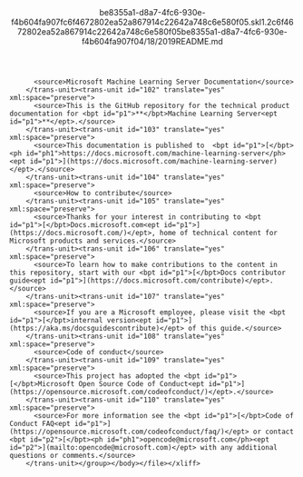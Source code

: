 <?xml version="1.0"?><xliff version="1.2" xmlns="urn:oasis:names:tc:xliff:document:1.2" xmlns:xsi="http://www.w3.org/2001/XMLSchema-instance" xsi:schemaLocation="urn:oasis:names:tc:xliff:document:1.2 xliff-core-1.2-transitional.xsd"><file datatype="xml" original="README.md" source-language="en-US" target-language="en-US"><header><tool tool-id="mdxliff" tool-name="mdxliff" tool-version="1.0-d1654b2" tool-company="Microsoft" /><xliffext:skl_file_name xmlns:xliffext="urn:microsoft:content:schema:xliffextensions">be8355a1-d8a7-4fc6-930e-f4b604fa907fc6f4672802ea52a867914c22642a748c6e580f05.skl</xliffext:skl_file_name><xliffext:version xmlns:xliffext="urn:microsoft:content:schema:xliffextensions">1.2</xliffext:version><xliffext:ms.openlocfilehash xmlns:xliffext="urn:microsoft:content:schema:xliffextensions">c6f4672802ea52a867914c22642a748c6e580f05</xliffext:ms.openlocfilehash><xliffext:ms.sourcegitcommit xmlns:xliffext="urn:microsoft:content:schema:xliffextensions">be8355a1-d8a7-4fc6-930e-f4b604fa907f</xliffext:ms.sourcegitcommit><xliffext:ms.lasthandoff xmlns:xliffext="urn:microsoft:content:schema:xliffextensions">04/18/2019</xliffext:ms.lasthandoff><xliffext:ms.openlocfilepath xmlns:xliffext="urn:microsoft:content:schema:xliffextensions">README.md</xliffext:ms.openlocfilepath></header><body><group id="content" extype="content"><trans-unit id="101" translate="yes" xml:space="preserve">
          <source>Microsoft Machine Learning Server Documentation</source>
        </trans-unit><trans-unit id="102" translate="yes" xml:space="preserve">
          <source>This is the GitHub repository for the technical product documentation for <bpt id="p1">**</bpt>Machine Learning Server<ept id="p1">**</ept>.</source>
        </trans-unit><trans-unit id="103" translate="yes" xml:space="preserve">
          <source>This documentation is published to  <bpt id="p1">[</bpt><ph id="ph1">https://docs.microsoft.com/machine-learning-server</ph><ept id="p1">](https://docs.microsoft.com/machine-learning-server)</ept>.</source>
        </trans-unit><trans-unit id="104" translate="yes" xml:space="preserve">
          <source>How to contribute</source>
        </trans-unit><trans-unit id="105" translate="yes" xml:space="preserve">
          <source>Thanks for your interest in contributing to <bpt id="p1">[</bpt>Docs.microsoft.com<ept id="p1">](https://docs.microsoft.com/)</ept>, home of technical content for Microsoft products and services.</source>
        </trans-unit><trans-unit id="106" translate="yes" xml:space="preserve">
          <source>To learn how to make contributions to the content in this repository, start with our <bpt id="p1">[</bpt>Docs contributor guide<ept id="p1">](https://docs.microsoft.com/contribute)</ept>.</source>
        </trans-unit><trans-unit id="107" translate="yes" xml:space="preserve">
          <source>If you are a Microsoft employee, please visit the <bpt id="p1">[</bpt>internal version<ept id="p1">](https://aka.ms/docsguidescontribute)</ept> of this guide.</source>
        </trans-unit><trans-unit id="108" translate="yes" xml:space="preserve">
          <source>Code of conduct</source>
        </trans-unit><trans-unit id="109" translate="yes" xml:space="preserve">
          <source>This project has adopted the <bpt id="p1">[</bpt>Microsoft Open Source Code of Conduct<ept id="p1">](https://opensource.microsoft.com/codeofconduct/)</ept>.</source>
        </trans-unit><trans-unit id="110" translate="yes" xml:space="preserve">
          <source>For more information see the <bpt id="p1">[</bpt>Code of Conduct FAQ<ept id="p1">](https://opensource.microsoft.com/codeofconduct/faq/)</ept> or contact <bpt id="p2">[</bpt><ph id="ph1">opencode@microsoft.com</ph><ept id="p2">](mailto:opencode@microsoft.com)</ept> with any additional questions or comments.</source>
        </trans-unit></group></body></file></xliff>